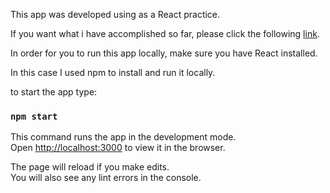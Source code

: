 This app was developed using as a React practice.

If you want what i have accomplished so far, please click the following [link](https://setgamebygcalvocr.netlify.com/).

In order for you to run this app locally, make sure you have React installed. 

In this case I used npm to install and run it locally.

to start the app type:

### `npm start`

This command runs the app in the development mode.<br>
Open [http://localhost:3000](http://localhost:3000) to view it in the browser.

The page will reload if you make edits.<br>
You will also see any lint errors in the console.
